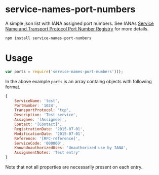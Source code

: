 # service-names-port-numbers

A simple json list with IANA assigned port numbers. See IANAs [Service Name and Transport Protocol Port Number Registry](https://www.iana.org/assignments/service-names-port-numbers/service-names-port-numbers.xhtml) for more details.

	npm install service-names-port-numbers

# Usage

```javascript
var ports = require('service-names-port-numbers')();
```

In the above example `ports` is an array containg objects with following format.

```javascript
{
	ServiceName: 'test',
	PortNumber: '1024',
	TransportProtocol: 'tcp',
	Description: 'Test service',
	Assignee: '[Assignee]',
	Contact: '[Contact]',
	RegistrationDate: '2015-07-01',
	ModificationDate: '2015-07-01',
	Reference: '[RFC-reference]',
	ServiceCode: '000000',
	KnownUnauthorizedUses: 'Unauthorized use by IANA',
	AssignmentNotes: 'Test entry'
}
```

Note that not all properties are necessarily present on each entry.
